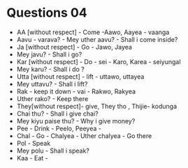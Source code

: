 # Questions 04
* AA [without respect] - Come -Aawo, Aayea - vaanga
* Aavu - varava? - Mey uther aavu? - Shall i come inside?
* Ja [without respect] - Go - Jawo, Jayea
* Mey javu? - Shall i go?
* Kar [without respect] - Do - sei - Karo, Karea - seiyungal
* Mey karu? - Shall i do ?
* Utta [without respect] - lift - uttawo, uttayea
* Mey uttavu? - Shall i lift?
* Rak - keep it down - vai - Rakwo, Rakyea 
* Uther rako? - Keep there
* They[without respect]- give, They tho , Thijie- kodunga
* Chai thu? - Shall i give chai?
* Mey kiyu paise thu? - Why i give money? 
* Pee - Drink - Peelo, Peeyea - 
* Chal - Go - Chalyea - Uther chalyea - Go there
* Pol - Speak
* Mey polu - Shall i speak?
* Kaa - Eat - 